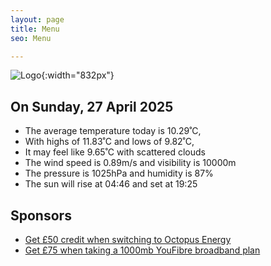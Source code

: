 ```yaml
---
layout: page
title: Menu
seo: Menu

---
```


![Logo](/images/logo.jpg){:width="832px"}

<!-- weather_marker starts -->
## On Sunday, 27 April 2025

- The average temperature today is 10.29˚C,
- With highs of 11.83˚C and lows of 9.82˚C,
- It may feel like 9.65˚C with scattered clouds
- The wind speed is 0.89m/s and visibility is 10000m
- The pressure is 1025hPa and humidity is 87%
- The sun will rise at 04:46 and set at 19:25

<!-- weather_marker ends -->

## Sponsors

- [Get £50 credit when switching to Octopus Energy](https://bit.ly/3oD1nnS)
- [Get £75 when taking a 1000mb YouFibre broadband plan](https://aklam.io/91zWhU?)
